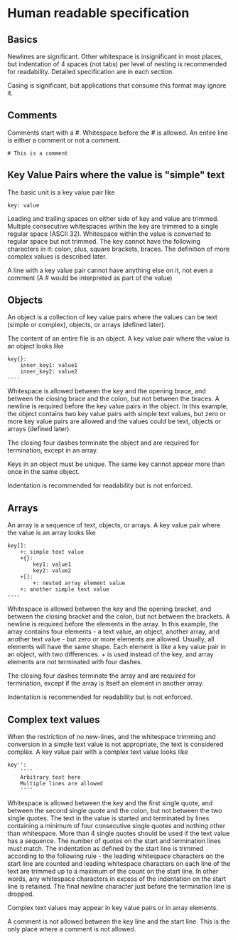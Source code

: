# Human readable specification

## Basics
Newlines are significant. Other whitespace is insignificant in most places, but indentation of 4 spaces (not tabs) per level of nesting is recommended for readability. Detailed specification are in each section.

Casing is significant, but applications that consume this format may ignore it.

## Comments
Comments start with a #. Whitespace before the # is allowed. An entire line is either a comment or not a comment.
```
# This is a comment
```

## Key Value Pairs where the value is "simple" text
The basic unit is a key value pair like
```
key: value
```
Leading and trailing spaces on either side of key and value are trimmed. Multiple consecutive whitespaces within the key are trimmed to a single regular space (ASCII 32). Whitespace within the value is converted to regular space but not trimmed. The key cannot have the following characters in it: colon, plus, square brackets, braces. The definition of more complex values is described later.

A line with a key value pair cannot have anything else on it, not even a comment (A # would be interpreted as part of the value)

## Objects
An object is a collection of key value pairs where the values can be text (simple or complex), objects, or arrays (defined later).

The content of an entire file is an object. A key value pair where the value is an object looks like
```
key{}:
    inner_key1: value1
    inner_key2: value2
----
```
Whitespace is allowed between the key and the opening brace, and between the closing brace and the colon, but not between the braces. A newline is required before the key value pairs in the object. In this example, the object contains two key value pairs with simple text values, but zero or more key value pairs are allowed and the values could be text, objects or arrays (defined later).

The closing four dashes terminate the object and are required for termination, except in an array.

Keys in an object must be unique. The same key cannot appear more than once in the same object.

Indentation is recommended for readability but is not enforced.

## Arrays
An array is a sequence of text, objects, or arrays. A key value pair where the value is an array looks like
```
key[]:
    +: simple text value
    +{}:
        key1: value1
        key2: value2
    +[]:
        +: nested array element value
    +: another simple text value
----
```
Whitespace is allowed between the key and the opening bracket, and between the closing bracket and the colon, but not between the brackets. A newline is required before the elements in the array. In this example, the array contains four elements - a text value, an object, another array, and another text value - but zero or more elements are allowed. Usually, all elements will have the same shape. Each element is like a key value pair in an object, with two differences. + is used instead of the key, and array elements are not terminated with four dashes.

The closing four dashes terminate the array and are required for termination, except if the array is itself an element in another array.

Indentation is recommended for readability but is not enforced.

## Complex text values
When the restriction of no new-lines, and the whitespace trimming and conversion in a simple text value is not appropriate, the text is considered complex. A key value pair with a complex text value looks like
```
key'':
    ''''
    Arbitrary text here
    Multiple lines are allowed
    ''''
```
Whitespace is allowed between the key and the first single quote, and between the second single quote and the colon, but not between the two single quotes. The text in the value is started and terminated by lines containing a minimum of four consecutive single quotes and nothing other than whitespace. More than 4 single quotes should be used if the text value has a sequence. The number of quotes on the start and termination lines must match. The indentation as defined by the start line is trimmed according to the following rule - the leading whitespace characters on the start line are counted and leading whitespace characters on each line of the text are trimmed up to a maximum of the count on the start line. In other words, any whitespace characters in excess of the indentation on the start line is retained. The final newline character just before the termination line is dropped.

Complex text values may appear in key value pairs or in array elements.

A comment is not allowed between the key line and the start line. This is the only place where a comment is not allowed.
